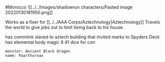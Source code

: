 #Morocco 
![[../../Images/shadowrun characters/Pasted image 20220130181950.png]]

Works as a fixer for [[../../AAA Corps/Aztechnology|Aztechnology]]
Travels the world to give jobs out to limit tieing back to his house.

has commlink slaved to aztech building that invited marks to Spyders Deck
has elemental body
magic 9
41 dice for con

```statblock
monster: Ancient Black Dragon
name: Paarthurnax
```